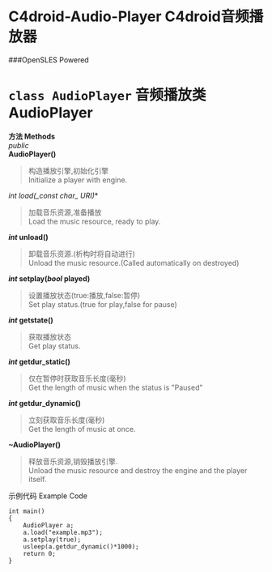 # C4droid-Audio-Player C4droid音频播放器
###OpenSLES Powered

# ``class AudioPlayer``  音频播放类 AudioPlayer  
**方法 Methods**  
*public*  
**AudioPlayer()**  
>构造播放引擎,初始化引擎  
Initialize a player with engine. 

**_int_ load(_const char*_ URI)**  
>加载音乐资源,准备播放  
Load the music resource, ready to play.  

**_int_ unload()**  
>卸载音乐资源.(析构时将自动进行)  
Unload the music resource.(Called automatically on destroyed)  

**_int_ setplay(_bool_ played)**  
>设置播放状态(true:播放,false:暂停)  
Set play status.(true for play,false for pause)  

**_int_ getstate()**  
>获取播放状态  
Get play status.  

**_int_ getdur_static()**  
>仅在暂停时获取音乐长度(毫秒)  
Get the length of music when the status is "Paused"  

**_int_ getdur_dynamic()**  
>立刻获取音乐长度(毫秒)  
Get the length of music at once.  

**~AudioPlayer()**  
>释放音乐资源,销毁播放引擎.  
Unload the music resource and destroy the engine and the player itself.  


示例代码 Example Code  
```
int main()
{
    AudioPlayer a;
    a.load("example.mp3");
    a.setplay(true);
    usleep(a.getdur_dynamic()*1000);
    return 0;
}
```
